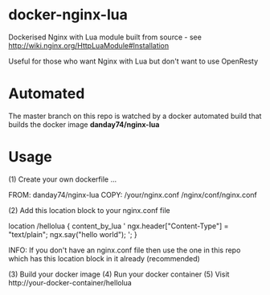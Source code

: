 # docker-nginx-lua

Dockerised Nginx with Lua module built from source - see http://wiki.nginx.org/HttpLuaModule#Installation

Useful for those who want Nginx with Lua but don't want to use OpenResty

# Automated

The master branch on this repo is watched by a docker automated build that builds the docker image <b>danday74/nginx-lua</b>

# Usage

(1) Create your own dockerfile ...

FROM: danday74/nginx-lua
COPY: /your/nginx.conf /nginx/conf/nginx.conf

(2) Add this location block to your nginx.conf file

location /hellolua {
  content_by_lua '
    ngx.header["Content-Type"] = "text/plain";
    ngx.say("hello world");
  ';
}

INFO: If you don't have an nginx.conf file then use the one in this repo which has this location block in it already (recommended)

(3) Build your docker image
(4) Run your docker container
(5) Visit http://your-docker-container/hellolua
